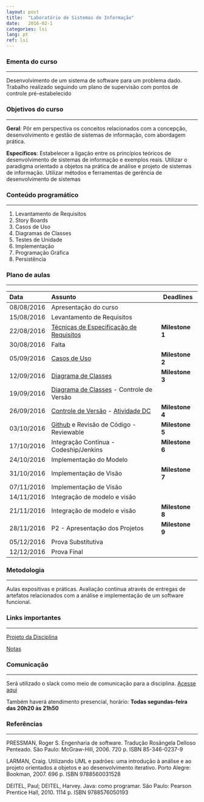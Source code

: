 ```yaml
---
layout: post
title:  "Laboratório de Sistemas de Informação"
date:   2016-02-1
categories: lsi
lang: pt
ref: lsi
---
```


### Ementa do curso
___
Desenvolvimento de um sistema de software para um problema dado. Trabalho realizado seguindo um plano de supervisão com pontos de controle pré-estabelecido

### Objetivos do curso
___
**Geral**: Pôr em perspectiva os conceitos relacionados com a concepção, desenvolvimento e gestão de sistemas de informação, com abordagem prática.

**Específicos**: Estabelecer a ligação entre os princípios teóricos de desenvolvimento de sistemas de informação e exemplos reais. Utilizar o paradigma orientado a objetos na prática de análise e projeto de sistemas de informação. Utilizar métodos e ferramentas de gerência de desenvolvimento de sistemas

### Conteúdo programático
___
1. Levantamento de Requisitos
2. Story Boards
3. Casos de Uso
4. Diagramas de Classes
5. Testes de Unidade
6. Implementação
7. Programação Gráfica
8. Persistência

### Plano de aulas
___

| Data	| Assunto | Deadlines |
| :------- | :------ | ------- |
| 08/08/2016 |  Apresentação do curso
| 15/08/2016 |	Levantamento de Requisitos
| 22/08/2016 |	[Técnicas de Especificação de Requisitos](https://docs.google.com/presentation/d/1MNFCTfC5qoUlF8AGIE2051B1hUwMcQRgvp00weGM0R8/preview?slide=id.p)	| **Milestone 1**
| 30/08/2016 |	Falta
| 05/09/2016 |	[Casos de Uso](https://docs.google.com/presentation/d/1CiFdK3Ia30kOjH4jN9iojJUekWgwoyR-f7EibDVhGU0/preview?slide=id.p) | **Milestone 2**
| 12/09/2016 |	[Diagrama de Classes](https://docs.google.com/presentation/d/1J96VQAwkZYYmEGQvKvmI0d6xnuJ5fCmTt3P5DI7TtM8/preview)	| **Milestone 3**
| 19/09/2016 |	[Diagrama de Classes](https://docs.google.com/presentation/d/1oEXCfm1YQIKbd9ZY8g5azDRT2pbmMW0yOTyQFANxIrc/preview) - Controle de Versão
| 26/09/2016 |	[Controle de Versão](https://docs.google.com/presentation/d/1Y4T6KRLpy1Ahek_7RTA_ZQnyUJvy3gITZ8RWVSL2Eec/preview) - [Atividade DC](https://github.com/danielfireman/courses/blob/master/map/src/com/danielfireman/courses/map/grasp/Gmail.java)|	**Milestone 4**
| 03/10/2016 |	[Github](https://docs.google.com/presentation/d/1eEl2siGnrjdsGoMS8e1x57dtZMTEJCNLXjtSgDTRTus/preview) e Revisão de Código - Reviewable  | **Milestone 5**
| 17/10/2016 |	Integração Contínua - Codeship/Jenkins |	**Milestone 6**
| 24/10/2016 |	Implementação do Modelo
| 31/10/2016 |	Implementação de Visão	| **Milestone 7**
| 07/11/2016 |	Implementação de Visão
| 14/11/2016 |	Integração de modelo e visão
| 21/11/2016 |	Integração de modelo e visão |	**Milestone 8**
| 28/11/2016 | 	P2 - Apresentação dos Projetos |	**Milestone 9**
| 05/12/2016 |	Prova Substitutiva
| 12/12/2016 |  Prova Final

### Metodologia
___
Aulas expositivas e práticas. Avaliação continua através de entregas de artefatos relacionados com a análise e implementação de um software funcional.


### Links importantes
___
[Projeto da Disciplina](https://docs.google.com/document/d/1Nur391Fw319kTtP2CypR4YhJaPMus1ID0M_RbdE0QQ8/edit)

[Notas](https://docs.google.com/spreadsheets/d/1yai2O9WzEtIDAuIJHiZP2qG-zjpw8bQnZaBnTyU0upI/preview)

### Comunicação
___
Será utilizado o slack como meio de comunicação para a disciplina. [Acesse aqui](https://lsi-facisa.slack.com/)

Também haverá atendimento presencial, horário: **Todas segundas-feira das 20h20 às 21h50**

### Referências
___
PRESSMAN, Roger S. Engenharia de software. Tradução Rosângela Delloso Penteado. São Paulo: McGraw-Hill, 2006. 720 p. ISBN 85-346-0237-9

LARMAN, Craig. Utilizando UML e padrões: uma introdução à análise e ao projeto orientados a objetos e ao desenvolvimento iterativo. Porto Alegre: Bookman, 2007. 696 p. ISBN 9788560031528

DEITEL, Paul; DEITEL, Harvey. Java: como programar. São Paulo: Pearson Prentice Hall, 2010. 1114 p. ISBN 9788576050193
